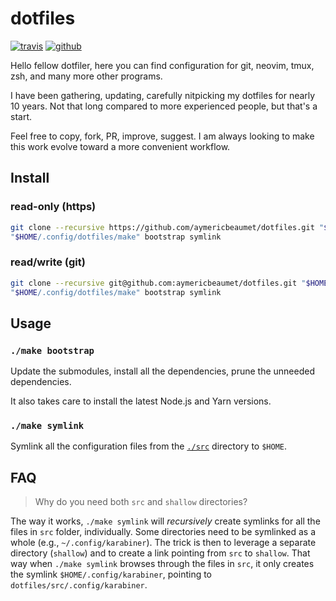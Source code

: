 # dotfiles

[![travis](https://img.shields.io/travis/aymericbeaumet/dotfiles?style=flat-square&logo=travis)](https://travis-ci.org/aymericbeaumet/dotfiles)
[![github](https://img.shields.io/github/issues/aymericbeaumet/dotfiles?style=flat-square&logo=github)](https://github.com/aymericbeaumet/dotfiles/issues)

Hello fellow dotfiler, here you can find configuration for git, neovim, tmux,
zsh, and many more other programs.

I have been gathering, updating, carefully nitpicking my dotfiles for nearly
10 years. Not that long compared to more experienced people, but that's a
start.

Feel free to copy, fork, PR, improve, suggest. I am always looking to make
this work evolve toward a more convenient workflow.

## Install

### read-only (https)

```bash
git clone --recursive https://github.com/aymericbeaumet/dotfiles.git "$HOME/.config/dotfiles"
"$HOME/.config/dotfiles/make" bootstrap symlink
```

### read/write (git)

```bash
git clone --recursive git@github.com:aymericbeaumet/dotfiles.git "$HOME/.config/dotfiles"
"$HOME/.config/dotfiles/make" bootstrap symlink
```

## Usage

### `./make bootstrap`

Update the submodules, install all the dependencies, prune the
unneeded dependencies.

It also takes care to install the latest Node.js and Yarn versions.

### `./make symlink`

Symlink all the configuration files from the
[`./src`](https://github.com/aymericbeaumet/dotfiles/tree/master/src)
directory to `$HOME`.

## FAQ

> Why do you need both `src` and `shallow` directories?

The way it works, `./make symlink` will _recursively_ create symlinks for all
the files in `src` folder, individually. Some directories need to be
symlinked as a whole (e.g., `~/.config/karabiner`). The trick is then to
leverage a separate directory (`shallow`) and to create a link pointing from
`src` to `shallow`. That way when `./make symlink` browses through the
files in `src`, it only creates the symlink `$HOME/.config/karabiner`,
pointing to `dotfiles/src/.config/karabiner`.
